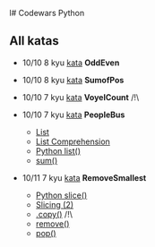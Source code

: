 l# Codewars Python

## All katas

- 10/10 8 kyu [kata](https://www.codewars.com/kata/53da3dbb4a5168369a0000fe/python) **OddEven**
- 10/10 8 kyu [kata](https://www.codewars.com/kata/5715eaedb436cf5606000381/python) **SumofPos**
- 10/10 7 kyu [kata](https://www.codewars.com/kata/54ff3102c1bad923760001f3/python) **VoyelCount** /!\
- 10/10 7 kyu [kata](https://www.codewars.com/kata/5648b12ce68d9daa6b000099/python) **PeopleBus**
    - [List](https://www.w3schools.com/python/python_lists.asp)
    - [List Comprehension](https://www.w3schools.com/python/python_lists_comprehension.asp) 
    - [Python list()](https://www.programiz.com/python-programming/methods/built-in/list)
    - [sum()](https://www.w3schools.com/python/ref_func_sum.asp)
    
- 10/11 7 kyu [kata](https://www.codewars.com/kata/563cf89eb4747c5fb100001b/python) **RemoveSmallest** 
    - [Python slice()](https://www.w3schools.com/python/ref_func_slice.asp) 
    - [Slicing (2)](https://www.askpython.com/python/built-in-methods/slicing-entire-string-in-python)
    - [.copy()](https://www.programiz.com/python-programming/methods/list/copy) /!\
    - [remove()](https://www.programiz.com/python-programming/methods/list/remove)
    - [pop()](https://www.programiz.com/python-programming/methods/list/pop)

